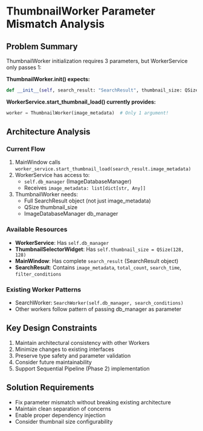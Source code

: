 # ThumbnailWorker Parameter Mismatch Analysis

## Problem Summary
ThumbnailWorker initialization requires 3 parameters, but WorkerService only passes 1:

**ThumbnailWorker.__init__() expects:**
```python
def __init__(self, search_result: "SearchResult", thumbnail_size: QSize, db_manager: "ImageDatabaseManager")
```

**WorkerService.start_thumbnail_load() currently provides:**
```python
worker = ThumbnailWorker(image_metadata)  # Only 1 argument!
```

## Architecture Analysis

### Current Flow
1. MainWindow calls `worker_service.start_thumbnail_load(search_result.image_metadata)`
2. WorkerService has access to:
   - `self.db_manager` (ImageDatabaseManager)
   - Receives `image_metadata: list[dict[str, Any]]`
3. ThumbnailWorker needs:
   - Full SearchResult object (not just image_metadata)
   - QSize thumbnail_size 
   - ImageDatabaseManager db_manager

### Available Resources
- **WorkerService**: Has `self.db_manager`
- **ThumbnailSelectorWidget**: Has `self.thumbnail_size = QSize(128, 128)`
- **MainWindow**: Has complete `search_result` (SearchResult object)
- **SearchResult**: Contains `image_metadata`, `total_count`, `search_time`, `filter_conditions`

### Existing Worker Patterns
- SearchWorker: `SearchWorker(self.db_manager, search_conditions)`
- Other workers follow pattern of passing db_manager as parameter

## Key Design Constraints
1. Maintain architectural consistency with other Workers
2. Minimize changes to existing interfaces
3. Preserve type safety and parameter validation
4. Consider future maintainability
5. Support Sequential Pipeline (Phase 2) implementation

## Solution Requirements
- Fix parameter mismatch without breaking existing architecture
- Maintain clean separation of concerns
- Enable proper dependency injection
- Consider thumbnail size configurability